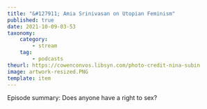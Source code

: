```yaml
---
title: "&#127911; Amia Srinivasan on Utopian Feminism"
published: true
date: 2021-10-09-03-53
taxonomy:
    category:
        - stream
    tag:
        - podcasts
theurl: https://cowenconvos.libsyn.com/photo-credit-nina-subin
image: artwork-resized.PNG
template: item
---
```


Episode summary: Does anyone have a right to sex?
